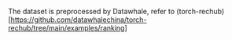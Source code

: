 The dataset is preprocessed by Datawhale, refer to (torch-rechub)[https://github.com/datawhalechina/torch-rechub/tree/main/examples/ranking]